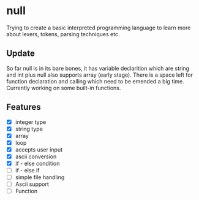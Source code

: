 # null

Trying to create a  basic interpreted programming language  to learn more about lexers, tokens, parsing techniques etc.


## Update 

So far null is in its bare bones, it has variable declarition which are string and int plus null also supports array (early stage). There is a space left for function declaration and calling which need to be emended a big time. Currently working on some built-in functions.


## Features

- [x] integer type
- [x] string type
- [x] array
- [x] loop
- [x] accepts user input
- [x] ascii conversion 
- [x] if - else condition
- [ ] if - else if
- [ ] simple file handling
- [ ] Ascii support
- [ ] Function
